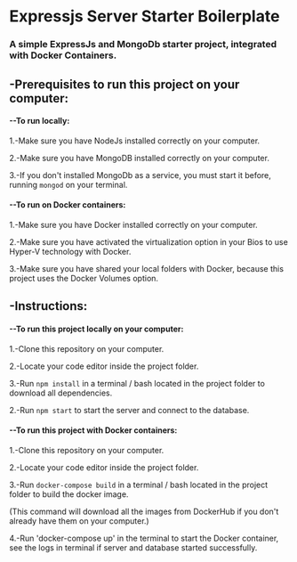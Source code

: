 # Expressjs Server Starter Boilerplate
### A simple ExpressJs and MongoDb starter project, integrated with Docker Containers.

## -Prerequisites to run this project on your computer:
#### --To run locally:
1.-Make sure you have NodeJs installed correctly on your computer.

2.-Make sure you have MongoDB installed correctly on your computer.

3.-If you don't installed MongoDb as a service, you must start it before, running `mongod` on your terminal.


#### --To run on Docker containers:
1.-Make sure you have Docker installed correctly on your computer.

2.-Make sure you have activated the virtualization option in your Bios to use Hyper-V technology with Docker.

3.-Make sure you have shared your local folders with Docker, because this project uses the Docker Volumes option.



## -Instructions:
#### --To run this project locally on your computer:
1.-Clone this repository on your computer.

2.-Locate your code editor inside the project folder.

3.-Run `npm install` in a terminal / bash located in the project folder to download all dependencies.

2.-Run `npm start` to start the server and connect to the database.



#### --To run this project with Docker containers:
1.-Clone this repository on your computer.

2.-Locate your code editor inside the project folder.

3.-Run `docker-compose build` in a terminal / bash located in the project folder to build the docker image.

(This command will download all the images from DockerHub if you don't already have them on your computer.)

4.-Run 'docker-compose up' in the terminal to start the Docker container, see the logs in terminal if server and database started successfully.
